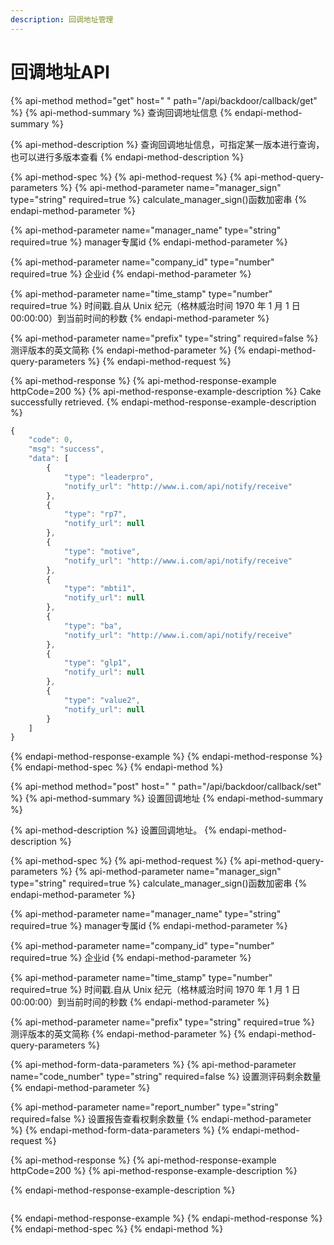 ```yaml
---
description: 回调地址管理
---
```


# 回调地址API

{% api-method method="get" host=" " path="/api/backdoor/callback/get" %}
{% api-method-summary %}
查询回调地址信息
{% endapi-method-summary %}

{% api-method-description %}
查询回调地址信息，可指定某一版本进行查询，也可以进行多版本查看
{% endapi-method-description %}

{% api-method-spec %}
{% api-method-request %}
{% api-method-query-parameters %}
{% api-method-parameter name="manager\_sign" type="string" required=true %}
calculate\_manager\_sign\(\)函数加密串
{% endapi-method-parameter %}

{% api-method-parameter name="manager\_name" type="string" required=true %}
manager专属id
{% endapi-method-parameter %}

{% api-method-parameter name="company\_id" type="number" required=true %}
企业id
{% endapi-method-parameter %}

{% api-method-parameter name="time\_stamp" type="number" required=true %}
时间戳.自从 Unix 纪元（格林威治时间 1970 年 1 月 1 日 00:00:00）到当前时间的秒数
{% endapi-method-parameter %}

{% api-method-parameter name="prefix" type="string" required=false %}
测评版本的英文简称
{% endapi-method-parameter %}
{% endapi-method-query-parameters %}
{% endapi-method-request %}

{% api-method-response %}
{% api-method-response-example httpCode=200 %}
{% api-method-response-example-description %}
Cake successfully retrieved.
{% endapi-method-response-example-description %}

```javascript
{
    "code": 0,
    "msg": "success",
    "data": [
        {
            "type": "leaderpro",
            "notify_url": "http://www.i.com/api/notify/receive"
        },
        {
            "type": "rp7",
            "notify_url": null
        },
        {
            "type": "motive",
            "notify_url": "http://www.i.com/api/notify/receive"
        },
        {
            "type": "mbti1",
            "notify_url": null
        },
        {
            "type": "ba",
            "notify_url": "http://www.i.com/api/notify/receive"
        },
        {
            "type": "glp1",
            "notify_url": null
        },
        {
            "type": "value2",
            "notify_url": null
        }
    ]
}
```
{% endapi-method-response-example %}
{% endapi-method-response %}
{% endapi-method-spec %}
{% endapi-method %}



{% api-method method="post" host=" " path="/api/backdoor/callback/set" %}
{% api-method-summary %}
设置回调地址
{% endapi-method-summary %}

{% api-method-description %}
设置回调地址。
{% endapi-method-description %}

{% api-method-spec %}
{% api-method-request %}
{% api-method-query-parameters %}
{% api-method-parameter name="manager\_sign" type="string" required=true %}
calculate\_manager\_sign\(\)函数加密串
{% endapi-method-parameter %}

{% api-method-parameter name="manager\_name" type="string" required=true %}
manager专属id
{% endapi-method-parameter %}

{% api-method-parameter name="company\_id" type="number" required=true %}
企业id
{% endapi-method-parameter %}

{% api-method-parameter name="time\_stamp" type="number" required=true %}
时间戳.自从 Unix 纪元（格林威治时间 1970 年 1 月 1 日 00:00:00）到当前时间的秒数
{% endapi-method-parameter %}

{% api-method-parameter name="prefix" type="string" required=true %}
测评版本的英文简称
{% endapi-method-parameter %}
{% endapi-method-query-parameters %}

{% api-method-form-data-parameters %}
{% api-method-parameter name="code\_number" type="string" required=false %}
设置测评码剩余数量
{% endapi-method-parameter %}

{% api-method-parameter name="report\_number" type="string" required=false %}
设置报告查看权剩余数量
{% endapi-method-parameter %}
{% endapi-method-form-data-parameters %}
{% endapi-method-request %}

{% api-method-response %}
{% api-method-response-example httpCode=200 %}
{% api-method-response-example-description %}

{% endapi-method-response-example-description %}

```

```
{% endapi-method-response-example %}
{% endapi-method-response %}
{% endapi-method-spec %}
{% endapi-method %}

